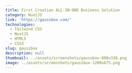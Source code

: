```yaml
---
title: First Croatian ALL-IN-ONE Business Solution
category: NuxtJS
link: 'https://gaussbox.com/'
technologies:
  - Tailwind CSS
  - NuxtJS
  - HTML5
  - CSS3
slug: gaussbox
description: null
thumbnail: ../assets/screenshots/gaussbox-600x338.png
image: ../assets/screenshots/gaussbox-1200x675.png
---
```


